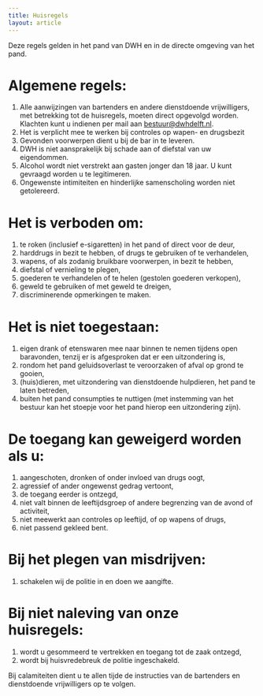 ```yaml
---
title: Huisregels
layout: article
---
```


Deze regels gelden in het pand van DWH en in de directe omgeving van het pand.

# Algemene regels:

1. Alle aanwijzingen van bartenders en andere dienstdoende vrijwilligers, met betrekking tot de huisregels, moeten direct opgevolgd worden. Klachten kunt u indienen per mail aan bestuur@dwhdelft.nl.
2. Het is verplicht mee te werken bij controles op wapen- en drugsbezit
3. Gevonden voorwerpen dient u bij de bar in te leveren.
4. DWH is niet aansprakelijk bij schade aan of diefstal van uw eigendommen.
5. Alcohol wordt niet verstrekt aan gasten jonger dan 18 jaar. U kunt gevraagd worden u te legitimeren.
6. Ongewenste intimiteiten en hinderlijke samenscholing worden niet getolereerd.

# Het is verboden om:

1. te roken (inclusief e-sigaretten) in het pand of direct voor de deur,
2. harddrugs in bezit te hebben, of drugs te gebruiken of te verhandelen,
3. wapens, of als zodanig bruikbare voorwerpen, in bezit te hebben,
4. diefstal of vernieling te plegen,
5. goederen te verhandelen of te helen (gestolen goederen verkopen),
6. geweld te gebruiken of met geweld te dreigen,
7. discriminerende opmerkingen te maken.

# Het is niet toegestaan:

1. eigen drank of etenswaren mee naar binnen te nemen tijdens open baravonden, tenzij er is afgesproken dat er een uitzondering is,
2. rondom het pand geluidsoverlast te veroorzaken of afval op grond te gooien,
3. (huis)dieren, met uitzondering van dienstdoende hulpdieren, het pand te laten betreden,
4. buiten het pand consumpties te nuttigen (met instemming van het bestuur kan het stoepje voor het pand hierop een uitzondering zijn).

# De toegang kan geweigerd worden als u:

1. aangeschoten, dronken of onder invloed van drugs oogt,
2. agressief of ander ongewenst gedrag vertoont,
3. de toegang eerder is ontzegd,
4. niet valt binnen de leeftijdsgroep of andere begrenzing van de avond of activiteit,
5. niet meewerkt aan controles op leeftijd, of op wapens of drugs,
6. niet passend gekleed bent.

# Bij het plegen van misdrijven:

1. schakelen wij de politie in en doen we aangifte.

# Bij niet naleving van onze huisregels:

1. wordt u gesommeerd te vertrekken en toegang tot de zaak ontzegd,
2. wordt bij huisvredebreuk de politie ingeschakeld.

Bij calamiteiten dient u te allen tijde de instructies van de bartenders en dienstdoende vrijwilligers op te volgen.
